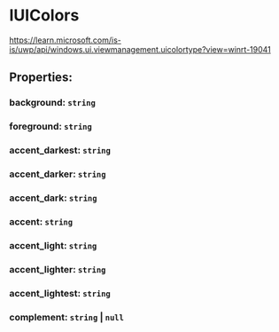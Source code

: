# **IUIColors**

https://learn.microsoft.com/is-is/uwp/api/windows.ui.viewmanagement.uicolortype?view=winrt-19041

## **Properties**:

### background: `string`

### foreground: `string`

### accent_darkest: `string`

### accent_darker: `string`

### accent_dark: `string`

### accent: `string`

### accent_light: `string`

### accent_lighter: `string`

### accent_lightest: `string`

### complement: `string` | `null`
